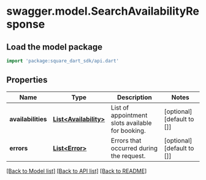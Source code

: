 # swagger.model.SearchAvailabilityResponse

## Load the model package
```dart
import 'package:square_dart_sdk/api.dart'
```

## Properties
Name | Type | Description | Notes
------------ | ------------- | ------------- | -------------
**availabilities** | [**List&lt;Availability&gt;**](Availability.md) | List of appointment slots available for booking. | [optional] [default to []]
**errors** | [**List&lt;Error&gt;**](Error.md) | Errors that occurred during the request. | [optional] [default to []]

[[Back to Model list]](../README.md#documentation-for-models) [[Back to API list]](../README.md#documentation-for-api-endpoints) [[Back to README]](../README.md)


